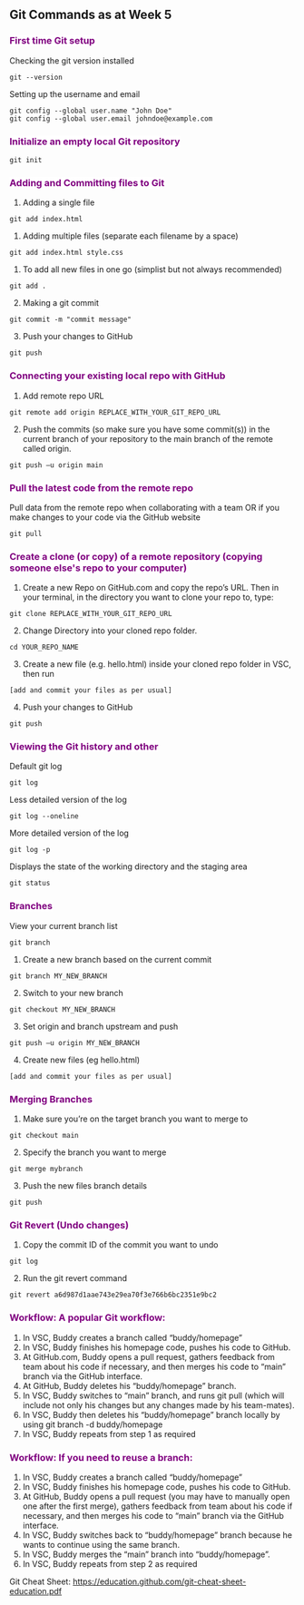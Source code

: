 ## Git Commands as at Week 5

### <span style="color: purple; background-color:white;">First time Git setup</span>

Checking the git version installed

```
git --version
```

Setting up the username and email

```
git config --global user.name "John Doe"
git config --global user.email johndoe@example.com
```

### <span style="color: purple; background-color:white;">Initialize an empty local Git repository</span>

```
git init
```

### <span style="color: purple; background-color:white;">Adding and Committing files to Git</span>

1. Adding a single file

```
git add index.html
```

1. Adding multiple files (separate each filename by a space)

```
git add index.html style.css
```

1. To add all new files in one go (simplist but not always recommended)

```
git add .
```

2. Making a git commit

```
git commit -m "commit message"
```

3. Push your changes to GitHub

```
git push
```

### <span style="color: purple; background-color:white;">Connecting your existing local repo with GitHub</span>

1. Add remote repo URL

```
git remote add origin REPLACE_WITH_YOUR_GIT_REPO_URL
```

2. Push the commits (so make sure you have some commit(s)) in the current branch of your repository to the main branch of the remote called origin.

```
git push –u origin main
```

### <span style="color: purple; background-color:white;">Pull the latest code from the remote repo</span>

Pull data from the remote repo when collaborating with a team OR if you make changes to your code via the GitHub website

```
git pull
```

### <span style="color: purple; background-color:white;">Create a clone (or copy) of a remote repository (copying someone else's repo to your computer)</span>

1. Create a new Repo on GitHub.com and copy the repo’s URL. Then in your terminal, in the directory you want to clone your repo to, type:

```
git clone REPLACE_WITH_YOUR_GIT_REPO_URL
```

2. Change Directory into your cloned repo folder.

```
cd YOUR_REPO_NAME
```

3. Create a new file (e.g. hello.html) inside your cloned repo folder in VSC, then run

```
[add and commit your files as per usual]
```

4. Push your changes to GitHub

```
git push
```

### <span style="color: purple; background-color:white;">Viewing the Git history and other </span>

Default git log

```
git log
```

Less detailed version of the log

```
git log --oneline
```

More detailed version of the log

```
git log -p
```

Displays the state of the working directory and the staging area

```
git status
```

### <span style="color: purple; background-color:white;">Branches</span>

View your current branch list

```
git branch
```

1. Create a new branch based on the current commit

```
git branch MY_NEW_BRANCH
```

2. Switch to your new branch

```
git checkout MY_NEW_BRANCH
```

3. Set origin and branch upstream and push

```
git push –u origin MY_NEW_BRANCH
```

4. Create new files (eg hello.html)

```
[add and commit your files as per usual]
```

### <span style="color: purple; background-color:white;">Merging Branches</span>

1. Make sure you’re on the target branch you want to merge to

```
git checkout main
```

2. Specify the branch you want to merge

```
git merge mybranch
```

3. Push the new files branch details

```
git push
```

### <span style="color: purple; background-color:white;">Git Revert (Undo changes)</span>

1. Copy the commit ID of the commit you want to undo

```
git log
```

2. Run the git revert command

```
git revert a6d987d1aae743e29ea70f3e766b6bc2351e9bc2
```

### <span style="color: purple; background-color:white;">Workflow: A popular Git workflow:</span>

1. In VSC, Buddy creates a branch called “buddy/homepage”
2. In VSC, Buddy finishes his homepage code, pushes his code to GitHub.
3. At GitHub.com, Buddy opens a pull request, gathers feedback from team about his code if necessary, and then merges his code to “main” branch via the GitHub interface.
4. At GitHub, Buddy deletes his “buddy/homepage” branch.
5. In VSC, Buddy switches to “main” branch, and runs git pull (which will include not only his changes but any changes made by his team-mates).
6. In VSC, Buddy then deletes his “buddy/homepage” branch locally by using git branch -d buddy/homepage
7. In VSC, Buddy repeats from step 1 as required

### <span style="color: purple; background-color:white;">Workflow: If you need to reuse a branch:</span>

1. In VSC, Buddy creates a branch called “buddy/homepage”
2. In VSC, Buddy finishes his homepage code, pushes his code to GitHub.
3. At GitHub, Buddy opens a pull request (you may have to manually open one after the first merge), gathers feedback from team about his code if necessary, and then merges his code to “main” branch via the GitHub interface.
4. In VSC, Buddy switches back to “buddy/homepage” branch because he wants to continue using the same branch.
5. In VSC, Buddy merges the “main” branch into “buddy/homepage”.
6. In VSC, Buddy repeats from step 2 as required

Git Cheat Sheet: https://education.github.com/git-cheat-sheet-education.pdf
